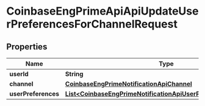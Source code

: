 
# CoinbaseEngPrimeApiApiUpdateUserPreferencesForChannelRequest

## Properties
Name | Type | Description | Notes
------------ | ------------- | ------------- | -------------
**userId** | **String** |  | 
**channel** | [**CoinbaseEngPrimeNotificationApiChannel**](CoinbaseEngPrimeNotificationApiChannel.md) |  | 
**userPreferences** | [**List&lt;CoinbaseEngPrimeNotificationApiUserPreferenceForChannel&gt;**](CoinbaseEngPrimeNotificationApiUserPreferenceForChannel.md) |  | 



